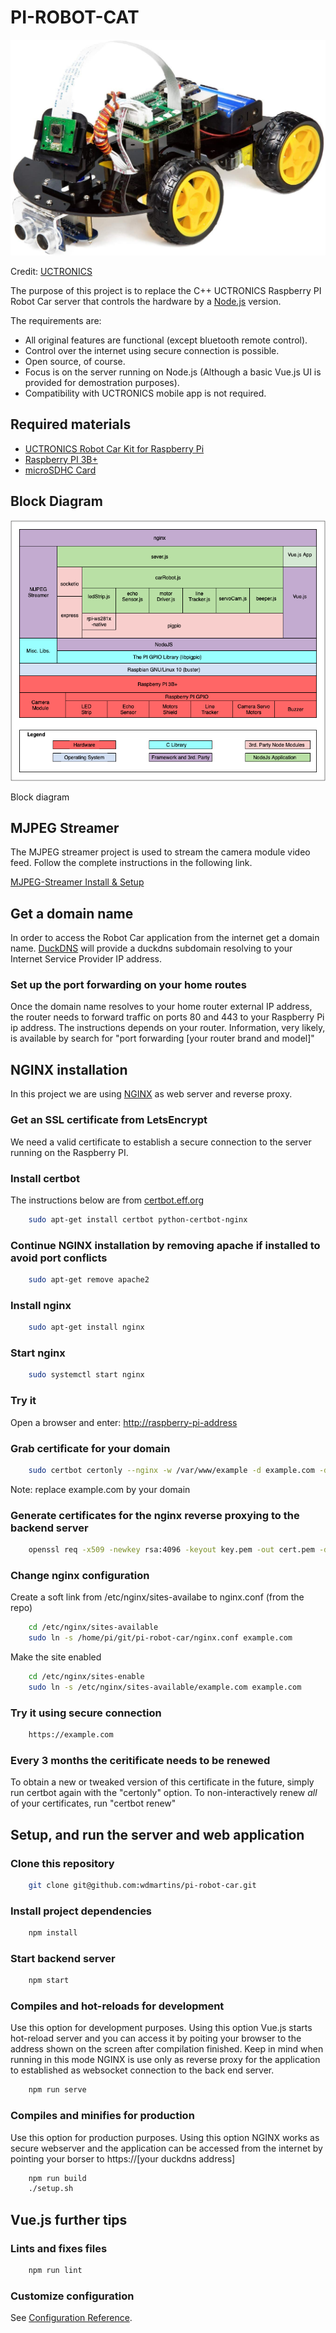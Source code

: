 # PI-ROBOT-CAT

![Credit: UCTRONICS](./assets/UCTRONICS-Robot-Car.jpg "UCTRONICS")

Credit: [UCTRONICS](https://www.uctronics.com/)

The purpose of this project is to replace the C++ UCTRONICS Raspberry PI Robot Car server that controls the hardware by a [Node.js](https://nodejs.org/en/) version.

The requirements are:

* All original features are functional (except bluetooth remote control).
* Control over the internet using secure connection is possible.
* Open source, of course.
* Focus is on the server running on Node.js (Although a basic Vue.js UI is provided for demostration purposes).
* Compatibility with UCTRONICS mobile app is not required.

## Required materials

* [UCTRONICS Robot Car Kit for Raspberry Pi](https://amzn.to/3dhvFIv)
* [Raspberry PI 3B+](https://amzn.to/3nvSb5i)
* [microSDHC Card](https://amzn.to/2SAb0G4)

## Block Diagram

![Block diagram](./assets/BlockDiagram.png "Block diagram")

Block diagram

## MJPEG Streamer

The MJPEG streamer project is used to stream the camera module video feed. Follow the complete instructions in the following link.

[MJPEG-Streamer Install & Setup](<https://github.com/cncjs/cncjs/wiki/Setup-Guide:-Raspberry-Pi-%7C-MJPEG-Streamer-Install-&-Setup-&-FFMpeg-Recording>)

## Get a domain name

In order to access the Robot Car application from the internet get a domain name. [DuckDNS](https://www.duckdns.org) will provide a duckdns subdomain resolving to your Internet Service Provider IP address.

### Set up the port forwarding on your home routes

Once the domain name resolves to your home router external IP address, the router needs to forward traffic on ports 80 and 443 to your Raspberry Pi ip address. The instructions depends on your router. Information, very likely, is available by search for "port forwarding [your router brand and model]"

## NGINX installation

In this project we are using [NGINX](https://www.nginx.com/resources/wiki/) as web server and reverse proxy.

### Get an SSL certificate from LetsEncrypt

We need a valid certificate to establish a secure connection to the server running on the Raspberry PI.

### Install certbot

The instructions below are from [certbot.eff.org](<https://certbot.eff.org/lets-encrypt/debianbuster-nginx>)

````bash
    sudo apt-get install certbot python-certbot-nginx
````

### Continue NGINX installation by removing apache if installed to avoid port conflicts

````bash
    sudo apt-get remove apache2
````

### Install nginx

````bash
    sudo apt-get install nginx
````

### Start nginx

````bash
    sudo systemctl start nginx
````

### Try it

Open a browser and enter:
    <http://raspberry-pi-address>

### Grab certificate for your domain

````bash
    sudo certbot certonly --nginx -w /var/www/example -d example.com -d www.example.com
````

Note: replace example.com by your domain

### Generate certificates for the nginx reverse proxying to the backend server

````bash
    openssl req -x509 -newkey rsa:4096 -keyout key.pem -out cert.pem -days 365 --nodes
````

### Change nginx configuration

Create a soft link from /etc/nginx/sites-availabe to nginx.conf (from the repo)

````bash
    cd /etc/nginx/sites-available
    sudo ln -s /home/pi/git/pi-robot-car/nginx.conf example.com
````

Make the site enabled

````bash
    cd /etc/nginx/sites-enable
    sudo ln -s /etc/nginx/sites-available/example.com example.com
````

### Try it using secure connection

````bash
    https://example.com
````

### Every 3 months the ceritificate needs to be renewed

To obtain a new or tweaked version of this certificate in the future, simply run certbot again with the "certonly" option. To non-interactively renew *all* of your certificates, run "certbot renew"

## Setup, and run the server and web application

### Clone this repository

````bash
    git clone git@github.com:wdmartins/pi-robot-car.git
````

### Install project dependencies

````bash
    npm install
````

### Start backend server

````bash
    npm start
````

### Compiles and hot-reloads for development

Use this option for development purposes. Using this option Vue.js starts hot-reload server and you can access it by poiting your browser to the address shown on the screen after compilation finished. Keep in mind when running in this mode NGINX is use only as reverse proxy for the application to established as websocket connection to the back end server.

````bash
    npm run serve
````

### Compiles and minifies for production

Use this option for production purposes. Using this option NGINX works as secure webserver and the application can be accessed from the internet by pointing your borser to https://[your duckdns address]

````bash
    npm run build
    ./setup.sh
````

## Vue.js further tips

### Lints and fixes files

````bash
    npm run lint
````

### Customize configuration

See [Configuration Reference](https://cli.vuejs.org/config/).
